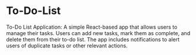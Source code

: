 # To-Do-List
To-Do List Application: A simple React-based app that allows users to manage their tasks. Users can add new tasks, mark them as complete, and delete them from their to-do list. The app includes notifications to alert users of duplicate tasks or other relevant actions.
